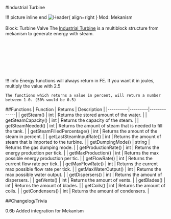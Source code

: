 #Industrial Turbine

!!! picture inline end
    ![Header](https://srendi.de/wp-content/uploads/2021/05/Turbine-Valve.png){ align=right }
    Mod: Mekanism <br><br/>
    Block: Turbine Valve
The [Industrial Turbine](https://wiki.aidancbrady.com/wiki/Industrial_Turbine) is a multiblock structure from mekanism to generate energy with steam.

<br><br/>
<br><br/>
<br><br/>

!!! info
    Energy functions will always return in FE. If you want it in joules, multiply the value with 2.5

    The functions which returns a value in percent, will return a number between 1-0. (50% would be 0.5)

##Functions
| Function | Returns | Description |
|----------|---------|-------------|
| getSteam() | int | Returns the stored amount of the water. |
| getSteamCapacity() | int | Returns the capacity of the steam. |
| getSteamNeeded() | int | Returns the amount of steam that is needed to fill the tank. |
| getSteamFilledPercentage() | int | Returns the amount of the steam in percent. |
| getLastSteamInputRate() | int | Returns the amount of steam that is imported to the turbine. |
| getDumpingMode() | string | Returns the gas dumping mode. |
| getProductionRate() | int | Returns the energy production per tick. |
| getMaxProduction() | int | Returns the max possible energy production per tic. |
| getFlowRate() | int | Returns the current flow rate per tick. |
| getMaxFlowRate() | int | Returns the current max possible flow rate per tick. |
| getMaxWaterOutput() | int | Returns the max possible water output. |
| getDispersers() | int | Returns the amount of dispersers. |
| getVents() | int | Returns the amount of vents. |
| getBlades() | int | Returns the amount of blades. |
| getCoils() | int | Returns the amount of coils. |
| getCondensers() | int | Returns the amount of condensers. |

##Changelog/Trivia

0.6b
Added integration for Mekanism
